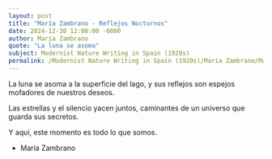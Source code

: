 ```yaml
---
layout: post
title: "María Zambrano - Reflejos Nocturnos"
date: 2024-12-30 12:00:00 -0000
author: María Zambrano
quote: "La luna se asoma"
subject: Modernist Nature Writing in Spain (1920s)
permalink: /Modernist Nature Writing in Spain (1920s)/María Zambrano/María Zambrano - Reflejos Nocturnos
---
```


La luna se asoma
a la superficie del lago,
y sus reflejos
son espejos mofadores
de nuestros deseos.

Las estrellas
y el silencio
yacen juntos,
caminantes de un universo
que guarda sus secretos.

Y aquí,
este momento es todo lo que somos.

- María Zambrano
